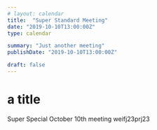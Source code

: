 ```yaml
---
# layout: calendar
title:  "Super Standard Meeting"
date: "2019-10-10T13:00:00Z"
type: calendar

summary: "Just another meeting"
publishDate: "2019-10-10T13:00:00Z"

draft: false
---
```


# a title

Super Special October 10th meeting
weifj23prj23